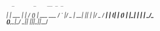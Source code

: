       _       _    __ _ _           
   __| | ___ | |_ / _(_) | ___  ___ 
  / _` |/ _ \| __| |_| | |/ _ \/ __|
 | (_| | (_) | |_|  _| | |  __/\__ \
(_)__,_|\___/ \__|_| |_|_|\___||___/
                                    
